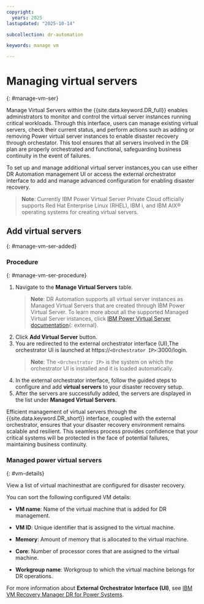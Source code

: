 ```yaml
---
copyright:
  years: 2025
lastupdated: "2025-10-14"

subcollection: dr-automation

keywords: manage vm

---
```


# Managing virtual servers
{: #manage-vm-ser}

Manage Virtual Servers within the  {{site.data.keyword.DR_full}} enables administrators to monitor and control the virtual server instances running critical workloads. Through this interface, users can manage existing virtual servers, check their current status, and perform actions such as adding or removing Power virtual server instances to enable disaster recovery through orchestator. This tool ensures that all servers involved in the DR plan are properly orchestrated and functional, safeguarding business continuity in the event of failures.

To set up and manage additional virtual server instances,you can use either DR Automation management UI or access the external orchestrator interface to add and manage advanced configuration for enabling disaster recovery.
   > **Note**: Currently IBM Power Virtual Server Private Cloud officially supports Red Hat Enterprise Linux (RHEL), IBM i, and IBM AIX® operating systems for creating virtual servers.
## Add virtual servers
{: #manage-vm-ser-added}

### Procedure
{: #manage-vm-ser-procedure}

1. Navigate to the **Manage Virtual Servers** table.
   > **Note**: DR Automation supports all virtual server instances as Managed Virtual Servers that are created through IBM Power Virtual Server. To learn more about all the supported Managed Virtual Server instances, click [IBM Power Virtual Server documentation](https://cloud.ibm.com/docs/power-iaas){: external}.
2. Click **Add Virtual Server** button.
3. You are redirected to the external orchestrator interface (UI),The orchestrator UI is launched at
https://`<Orchestrator IP>`:3000/login.
   > **Note**: The `<Orchestrator IP>` is the system on which the orchestrator UI is installed and it is loaded automatically.
4. In the external orchestrator interface, follow the guided steps to configure and add **virtual servers** to your disaster recovery setup.
5. After the servers are successfully added, the servers are displayed in the list under **Managed Virtual Servers**.

Efficient management of virtual servers through the {{site.data.keyword.DR_short}} interface, coupled with the external orchestrator, ensures that your disaster recovery environment remains scalable and resilient. This seamless process provides confidence that your critical systems will be protected in the face of potential failures, maintaining business continuity.

### Managed power virtual servers
{: #vm-details}

View a list of virtual machinesthat are configured for disaster recovery.

You can sort the following configured VM details:

- **VM name**:
Name of the virtual machine that is added for DR management.  

- **VM ID**:
Unique identifier that is assigned to the virtual machine.  

- **Memory**:
Amount of memory that is allocated to the virtual machine.  

- **Core**:
Number of processor cores that are assigned to the virtual machine.  

- **Workgroup name**:
Workgroup to which the virtual machine belongs for DR operations.  

For more information about **External Orchestrator Interface (UI)**, see [IBM VM Recovery Manager DR for Power Systems](https://www.ibm.com/docs/en/vmrmdr).
